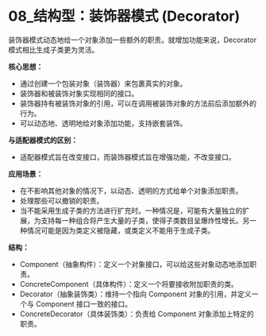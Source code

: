# 08_结构型：装饰器模式 (Decorator)

装饰器模式动态地给一个对象添加一些额外的职责。就增加功能来说，Decorator 模式相比生成子类更为灵活。

**核心思想：**

*   通过创建一个包装对象（装饰器）来包裹真实的对象。
*   装饰器和被装饰对象实现相同的接口。
*   装饰器持有被装饰对象的引用，可以在调用被装饰对象的方法前后添加额外的行为。
*   可以动态地、透明地给对象添加功能，支持嵌套装饰。

**与适配器模式的区别：**

*   适配器模式旨在改变接口，而装饰器模式旨在增强功能，不改变接口。

**应用场景：**

*   在不影响其他对象的情况下，以动态、透明的方式给单个对象添加职责。
*   处理那些可以撤销的职责。
*   当不能采用生成子类的方法进行扩充时。一种情况是，可能有大量独立的扩展，为支持每一种组合将产生大量的子类，使得子类数目呈爆炸性增长。另一种情况可能是因为类定义被隐藏，或类定义不能用于生成子类。

**结构：**

*   Component（抽象构件）：定义一个对象接口，可以给这些对象动态地添加职责。
*   ConcreteComponent（具体构件）：定义一个将要接收附加职责的类。
*   Decorator（抽象装饰类）：维持一个指向 Component 对象的引用，并定义一个与 Component 接口一致的接口。
*   ConcreteDecorator（具体装饰类）：负责给 Component 对象添加上特定的职责。
